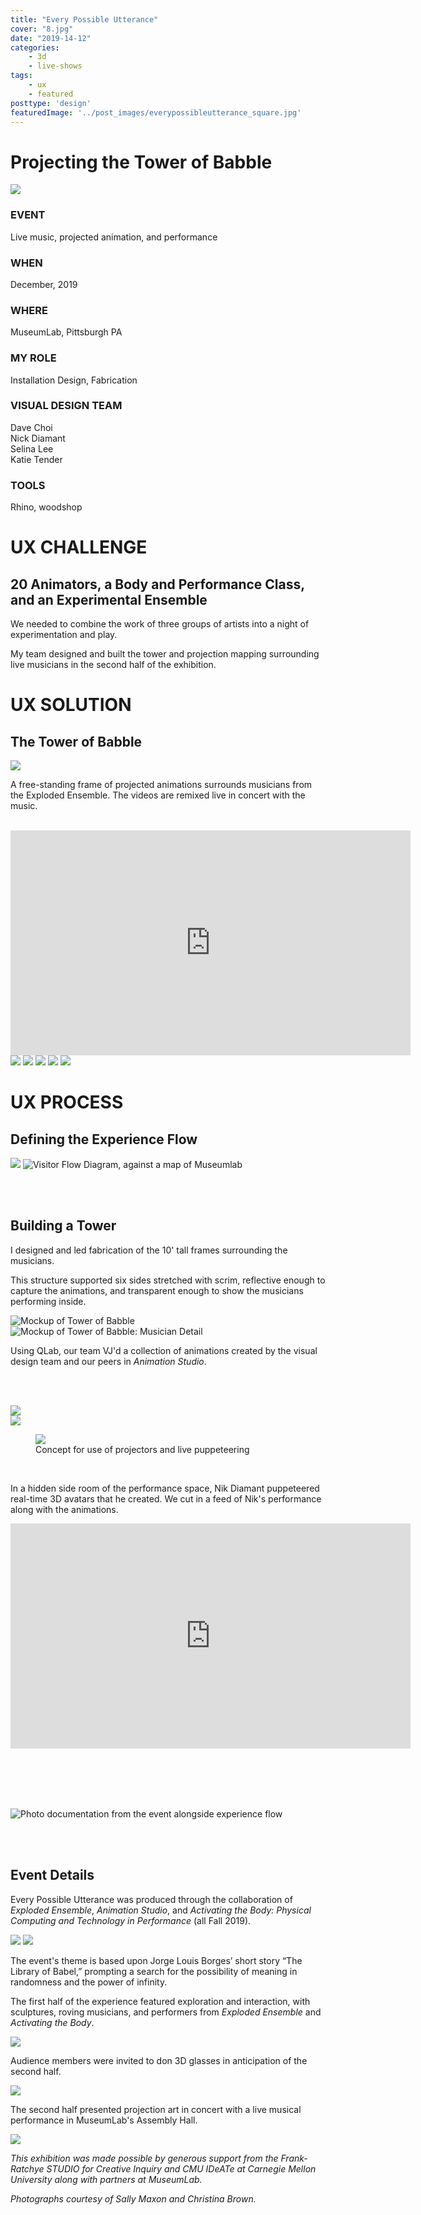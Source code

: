 ```yaml
---
title: "Every Possible Utterance"
cover: "8.jpg"
date: "2019-14-12"
categories:
    - 3d
    - live-shows
tags:
    - ux
    - featured
posttype: 'design'
featuredImage: '../post_images/everypossibleutterance_square.jpg'
---
```


# Projecting the Tower of Babble

<cover-img>

<img src="../post_images/everypossibleutterance/overview.jpg">

</cover-img>

<design-meta>

### EVENT

Live music, projected animation, and performance 

### WHEN

December, 2019

### WHERE

MuseumLab, Pittsburgh PA

### MY ROLE

Installation Design, Fabrication

### VISUAL DESIGN TEAM

Dave Choi\
Nick Diamant\
Selina Lee\
Katie Tender

### TOOLS

Rhino, woodshop

</design-meta>

<grid-container>

# UX CHALLENGE

## 20 Animators, a Body and Performance Class, and an Experimental Ensemble

We needed to combine the work of three groups of artists into a night of experimentation and play.

My team designed and built the tower and projection mapping surrounding live musicians in the second half of the exhibition.

# UX SOLUTION

## The Tower of Babble

<img src="../post_images/everypossibleutterance/overview2.jpg">

<br>

A free-standing frame of projected animations surrounds musicians from the Exploded Ensemble. The videos are remixed live in concert with the music.

<br>

<iframe title="vimeo-player" src="https://player.vimeo.com/video/588497528?h=4aa4a66aa2" width="640" height="360" frameborder="0" allowfullscreen></iframe>

<br>

<img src="../post_images/everypossibleutterance/audience1.jpg">

<img src="../post_images/everypossibleutterance/musician1.jpg">



<img src="../post_images/everypossibleutterance/overview3.jpg">

<img src="../post_images/everypossibleutterance/red.jpg">

<img src="../post_images/everypossibleutterance/purple.jpg">

# UX PROCESS

## Defining the Experience Flow

<img src="../post_images/everypossibleutterance/visitor-flow-black.jpg">

<img src="../post_images/everypossibleutterance/visitor-flow-map-black.jpg" title="Visitor Flow Diagram, against a map of Museumlab">

<br><br>

## Building a Tower

I designed and led fabrication of the 10' tall frames surrounding the musicians.

This structure supported six sides stretched with scrim, reflective enough to capture the animations, and transparent enough to show the musicians performing inside.

<img src="../post_images/everypossibleutterance/assembly-hall-mockup.jpg" title="Mockup of Tower of Babble">

<img src="../post_images/everypossibleutterance/musician-closeup.jpg" title="Mockup of Tower of Babble: Musician Detail">

Using QLab, our team VJ'd a collection of animations created by the visual design team and our peers in *Animation Studio*.

<br><br>

<img src="../post_images/everypossibleutterance/render_combined-black.jpg">

<br>

<img src="../post_images/everypossibleutterance/projectors-mockup-black.jpg">

<figure>
<img src="../post_images/everypossibleutterance/limbo-excerpt.gif">
<figcaption>Concept for use of projectors and live puppeteering</figcaption>
</figure>

<br>

In a hidden side room of the performance space, Nik Diamant puppeteered real-time 3D avatars that he created. We cut in a feed of Nik's performance along with the animations.


<iframe title="vimeo-player" src="https://player.vimeo.com/video/588493208?h=7f2d47b5e9" width="640" height="360" frameborder="0" allowfullscreen></iframe>

<br><br><br><br>

<img src="../post_images/everypossibleutterance/visitor-flow-map-photos-black.jpg" title="Photo documentation from the event alongside experience flow">

<br><br>

## Event Details

Every Possible Utterance was produced through the collaboration of *Exploded Ensemble*, *Animation Studio*, and *Activating the Body: Physical Computing and Technology in Performance* (all Fall 2019).

<img src="../post_images/everypossibleutterance/epu1.jpg">

<img src="../post_images/everypossibleutterance/epu2.jpg">

The event's theme is based upon Jorge Louis Borges’ short story “The Library of Babel,” prompting a search for the possibility of meaning in randomness and the power of infinity.

The first half of the experience featured exploration and interaction, with sculptures, roving musicians, and performers from *Exploded Ensemble* and *Activating the Body*.

<img src="../post_images/everypossibleutterance/epu3.jpg">

Audience members were invited to don 3D glasses in anticipation of the second half.

<img src="../post_images/everypossibleutterance/playbill.jpg">

The second half presented projection art in concert with a live musical performance in MuseumLab's Assembly Hall.

<img src="../post_images/everypossibleutterance/halo.jpg">

*This exhibition was made possible by generous support from the Frank-Ratchye STUDIO for Creative Inquiry and CMU IDeATe at Carnegie Mellon University along with partners at MuseumLab.*

*Photographs courtesy of Sally Maxon and Christina Brown.*

</grid-container>